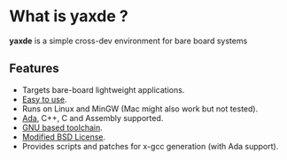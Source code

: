 # What is yaxde ? #

**yaxde** is a simple cross-dev environment for bare board systems

## Features ##
  * Targets bare-board lightweight applications.
  * [Easy to use](GettingStarted.md).
  * Runs on Linux and MinGW (Mac might also work but not tested).
  * [Ada](AdaRuntime.md), C++, C and Assembly supported.
  * [GNU based toolchain](ToolchainInstallation.md).
  * [Modified BSD License](ProjectLicense.md).
  * Provides scripts and patches for x-gcc generation (with Ada support).


